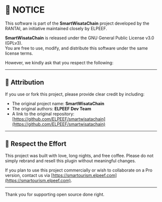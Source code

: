 
# 📜 NOTICE

This software is part of the **SmartWisataChain** project developed by the RANTAI, an initiative maintained closely by ELPEEF. 

**SmartWisataChain** is released under the GNU General Public License v3.0 (GPLv3).  
You are free to use, modify, and distribute this software under the same license terms.

However, we kindly ask that you respect the following:

---

## 🙏 Attribution

If you use or fork this project, please provide clear credit by including:

- The original project name: **SmartWisataChain**
- The original authors: **ELPEEF Dev Team**
- A link to the original repository: [https://github.com/ELPEEF/smartwisatachain](https://github.com/ELPEEF/smartwisatachain)

---

## 🤝 Respect the Effort

This project was built with love, long nights, and free coffee. Please do not simply rebrand and resell this plugin without meaningful changes.

If you plan to use this project commercially or wish to collaborate on a Pro version, contact us via [https://smartourism.elpeef.com](https://smartourism.elpeef.com).

---

Thank you for supporting open source done right.
